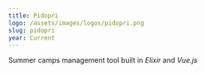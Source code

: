```yaml
---
title: Pidopri
logo: /assets/images/logos/pidopri.png
slug: pidopri
year: Current
---
```


Summer camps management tool built in _Elixir_ and _Vue.js_
